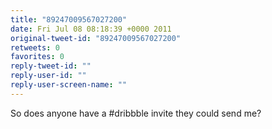 ```yaml
---
title: "89247009567027200"
date: Fri Jul 08 08:18:39 +0000 2011
original-tweet-id: "89247009567027200"
retweets: 0
favorites: 0
reply-tweet-id: ""
reply-user-id: ""
reply-user-screen-name: ""
---
```

So does anyone have a #dribbble invite they could send me?
